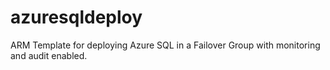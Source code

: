 # azuresqldeploy
ARM Template for deploying Azure SQL in a Failover Group with monitoring and audit enabled.
